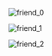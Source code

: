 ![friend_0](https://github.com/user-attachments/assets/52e6c51f-f093-4ba2-8b37-7ef36b3cad93)

![friend_1](https://github.com/user-attachments/assets/15436706-52e3-4ff3-b351-9b18ebe38b46)

![friend_2](https://github.com/user-attachments/assets/e305efb3-e47c-46ab-b25d-c424fd80abea)


